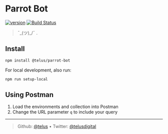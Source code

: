 # Parrot Bot

[![version][npm-image]][npm-url] [![Build Status][circle-image]][circle-url]

> ¯\_(ツ)_/¯ .

## Install

```bash
npm install @telus/parrot-bot
```

For local development, also run:
```bash
npm run setup-local
```

## Using Postman

1. Load the environments and collection into Postman
1. Change the URL parameter `q` to include your query

---
> Github: [@telus](https://github.com/telus) &bull; 
> Twitter: [@telusdigital](https://twitter.com/telusdigital)

[circle-url]: https://circleci.com/gh/telus/parrot-bot
[circle-image]: https://img.shields.io/circleci/project/github/telus/parrot-bot/master.svg?style=for-the-badge&logo=circleci

[npm-url]: https://www.npmjs.com/package/@telus/parrot-bot
[npm-image]: https://img.shields.io/npm/v/@telus/parrot-bot.svg?style=for-the-badge&logo=npm
